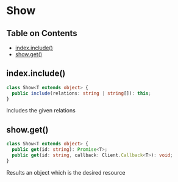 # Show <!-- omit in toc -->

## Table on Contents <!-- omit in toc -->

- [index.include()](#indexinclude)
- [show.get()](#showget)

## index.include()

```typescript
class Show<T extends object> {
  public include(relations: string | string[]): this;
}
```

Includes the given relations

## show.get()

```typescript
class Show<T extends object> {
  public get(id: string): Promise<T>;
  public get(id: string, callback: Client.Callback<T>): void;
}
```

Results an object which is the desired resource
